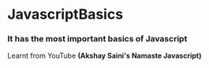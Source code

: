 # JavascriptBasics

<h3> It has the most important basics of Javascript </h3>
<p>Learnt from YouTube <b>(Akshay Saini's Namaste Javascript)</b></p>
